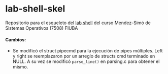# lab-shell-skel

Repositorio para el esqueleto del [lab shell](https://fisop.github.io/7508/lab/shell/) del curso Mendez-Simó de Sistemas Operativos (7508) FIUBA

#### Cambios:

* Se modificó el struct pipecmd para la ejecución de pipes múltiples. Left y right se reemplazaron por un arreglo de structs cmd terminado en NULL. A su vez se modificó `parse_line()` en parsing.c para obtener el mismo.